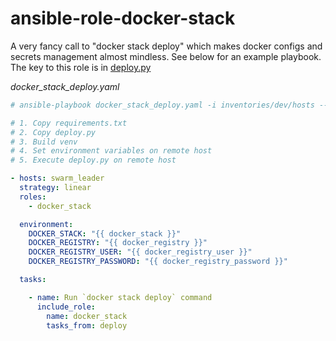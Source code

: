 # ansible-role-docker-stack

A very fancy call to "docker stack deploy" which makes docker configs and secrets management almost mindless. See below for an example playbook. The key to this role is in [deploy.py](files/deploy.py)

_docker_stack_deploy.yaml_
```yaml
# ansible-playbook docker_stack_deploy.yaml -i inventories/dev/hosts --vault-id ~/.tokens/master_id

# 1. Copy requirements.txt
# 2. Copy deploy.py
# 3. Build venv
# 4. Set environment variables on remote host
# 5. Execute deploy.py on remote host

- hosts: swarm_leader
  strategy: linear
  roles:
    - docker_stack

  environment:
    DOCKER_STACK: "{{ docker_stack }}"
    DOCKER_REGISTRY: "{{ docker_registry }}"
    DOCKER_REGISTRY_USER: "{{ docker_registry_user }}"
    DOCKER_REGISTRY_PASSWORD: "{{ docker_registry_password }}"

  tasks:

    - name: Run `docker stack deploy` command
      include_role:
        name: docker_stack
        tasks_from: deploy

```
